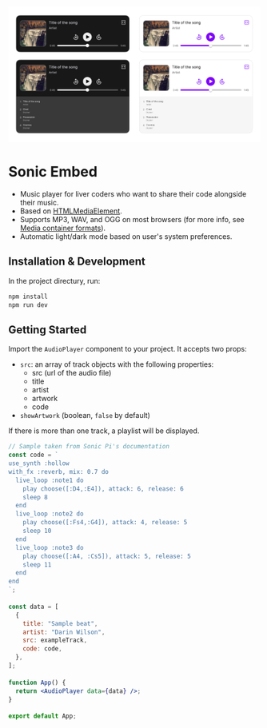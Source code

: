 ![Screenshot of Sonic Embed showing light and dark modes](./src/assets/screenshot.png)

# Sonic Embed

- Music player for liver coders who want to share their code alongside their music.
- Based on [HTMLMediaElement](https://developer.mozilla.org/en-US/docs/Web/API/HTMLMediaElement).
- Supports MP3, WAV, and OGG on most browsers (for more info, see [Media container formats](https://developer.mozilla.org/en-US/docs/Web/Media/Formats/Containers)).
- Automatic light/dark mode based on user's system preferences.

## Installation & Development

In the project directury, run:
```bash
npm install
npm run dev
```

## Getting Started

Import the `AudioPlayer` component to your project. It accepts two props:

- `src`: an array of track objects with the following properties:
  - src (url of the audio file)
  - title
  - artist
  - artwork
  - code
- `showArtwork` (boolean, `false` by default)

If there is more than one track, a playlist will be displayed.

```jsx
// Sample taken from Sonic Pi's documentation
const code = `
use_synth :hollow
with_fx :reverb, mix: 0.7 do
  live_loop :note1 do
    play choose([:D4,:E4]), attack: 6, release: 6
    sleep 8
  end
  live_loop :note2 do
    play choose([:Fs4,:G4]), attack: 4, release: 5
    sleep 10
  end
  live_loop :note3 do
    play choose([:A4, :Cs5]), attack: 5, release: 5
    sleep 11
  end
end
`;

const data = [
  {
    title: "Sample beat",
    artist: "Darin Wilson",
    src: exampleTrack,
    code: code,
  },
];

function App() {
  return <AudioPlayer data={data} />;
}

export default App;
```
